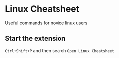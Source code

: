 # Linux Cheatsheet

Useful commands for novice linux users

## Start the extension
`Ctrl+Shift+P` and then search `Open Linux Cheatsheet`